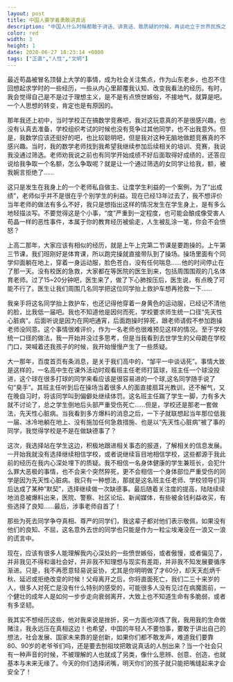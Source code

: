 ```yaml
---
layout: post  
title: 中国人要学着勇敢讲真话 
description: "中国人什么时候都敢于讲话、讲真话、敢质疑的时候，再谈屹立于世界民族之林。"
color: red  
width: 3  
height: 1  
date: 2020-06-27 18:23:14 +0800
tags: ["正直","人性","文明"]
---
```


最近苟晶被冒名顶替上大学的事情，成为社会关注焦点，作为山东老乡，也忍不住回想起求学时的一些经历，一些从内心里颠覆我认知、改变我看法的经历。有时，我会觉得自己是不是过于理想主义，是不是有点愤世嫉俗，不接地气，就算是吧。一个人思想的转变，肯定也是有原因的。

那年我还上初中，当时学校正在搞数学竞赛吧，我对这玩意真的不是很感兴趣，也没有认真去准备，学校组织考试的时候也没有竞争过其他同学，也不出我意外。但是，我数学应该还挺好的吧，也比较聪明吧，但是我对这种无脑地做题竞赛真的不感兴趣。当时，我的数学老师找到我希望我继续参加后续相关的培训、竞赛，我说我没通过筛选。老师劝我说之前也有同学开始成绩不好后面取得好成绩的，还答应说给我争取一个名额，怎么争取呢？就是让一个通过筛选的女同学让给我，额，被我婉言拒绝了……

这只是发生在我身上的一个老师私自做主、让度学生利益的一个案例，为了“出成绩”，老师似乎并不是很在乎个别学生的利益。现在已经13年过去了，我不想评价当年老师的做法有多么不好，我只是想指出这样的情况发生在学生身上，是有多么地轻描淡写。不要觉得这是个小事，“度”严重到一定程度，也可能会酿成像受害人苟晶一样的恶性事件，本属于你的教育经历被偷走，人生被乱涂一笔，你会不会愤怒？

上高二那年，大家应该有相似的经历，就是上午上完第二节课是要跑操的。上午第三节课，我们班刚好是体育课，所以跑完操就直接带队到了操场。操场里面有个同学仰面躺在地上，穿着一身运动服，脸色苍白，没有任何喘息……他的时间停止在了那一天。没有校医的急救，大家都在等医院的医生到来，包括周围围观的几名体育老师。过了15~20分钟吧，医生来了，做了下心肺按压后，医生说，有点晚了可能不行了。医生让我们周围几名同学把这位同学抬上救护车想再抢救一下……

我亲手将这名同学抬上救护车，也还记得他穿着一身黄色的运动服，已经记不清他的脸，比我低一届吧。我也不知道他是因何而死，学校要求师生统一口径“先天性心脏病”。后面听说是因为在网吧通宵，后面跑操时猝死，跟老师请假不参加跑操老师没同意。这个事情很难评价，作为一名老师也很难预见这样的情况。至于学校统一口径的做法，我一开始并没过多思考，但是当我看到去世学生的父母跪在学校门口，哭喊着还我孩子的时候，我开始慢慢产生了一些质疑。

大一那年，百度首页有条消息，是关于我们高中的，“邹平一中谈话死”。事情大致是这样的，一名高中生在课外活动时观看班主任老师打篮球，班主任一个球没投进，这个球在很多打球的同学来看应该是很容易进的一个球,这名同学随手说了句“臭手”。其班主任听到后在操场当着很多人的面直接扇耳光教训，还不解气，又在晚自习时，将该同学叫到偏僻处继续体罚。这名班主任踹了学生一脚，力有多大就不讨论了，总之学生倒地后头部严重受伤死亡……但是，学校还是那老一套做法，先天性心脏病。当我看到多方爆料的消息之后，一下子就联想起当年那位低我一届、冰冷地躺在地上、没有施加任何急救措施、也是以“先天性心脏病”被了事的同学，我觉得学校是不是在做缺德事了？

这次，我选择站在学生这边，积极地跟进相关事态的报道，了解相关的信息发展。一开始我就没有选择继续相信学校，或者说继续盲目地相信学校，这些都源于我此前的经历在我内心深处埋下的质疑。我不相信一名身体健康的学生兼班长，会犯什么罪大恶极的事情，也不会来个突然猝死，更不会相信一个身体部位严重受伤的同学是因为先天性心脏病。我只有一种想法，那就是这名班主任老师、学校领导们背后达成了某种“默契”，选择继续做一次缺德事。最后随着关注度的提高，陆陆续续地消息被爆料出来，医院、警察、社区论坛、新闻媒体，有些被金钱利益收买，有些选择了良知……最后，涉事老师自首了！

那些为死去同学争夺真相、尊严的同学们，我这辈子都对他们表示敬佩，如果没有他们的良知、不屈，这名意外去世的同学也只能是作为一粒尘埃淹没在一浪又一浪的谎言中。

现在，应该有很多人能理解我内心深处的一些愤世嫉俗，或者傲慢，或者偏见了，并非我见不得和谐社会好，并非我不知理想与现实有差距，并非我不知发展要循序渐进。只是，我不再愿意轻易说妥协，尤其是你明明做了才60分，却天天彪炳千秋、延迟或拒绝改变的时候！父母离开之后，你将直面死亡，我们二三十来岁的人，很多人对死亡是没有什么特别的感受的，可能很多人没有见过在病魔面前，一个健壮的成年人是如何一步步走向衰弱离开，大致上也不知道生命有多脆弱，或者有多坚韧。

我其实不想经历这些，他对我来说是挫折，另一方面也淬炼了我，我用我的生命做赌注，我永远压在真相这边！也希望，中国的年轻人不要怕事，要敢于讲出自己的想法，社会发展、国家未来靠的是创新，如果你们都不敢发声，难道我们要靠80、90岁的老爷爷们吗，还是要去刨祖坟把敢说真话的人刨出来？当一个社会只有一种声音的时候，不被理解的人也就成了另类，像什么思辨、创意、创造，也就基本与未来无缘了。今天的你们选择闭嘴，明天你们的孩子就只能把嘴缝起来才会安全了！







